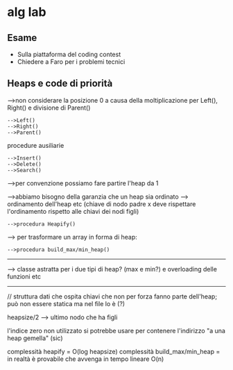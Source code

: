# **alg lab**

## **Esame**

* Sulla piattaforma del coding contest
* Chiedere a Faro per i problemi tecnici

## **Heaps e code di priorità**

-->non considerare la posizione 0 a causa della moltiplicazione per Left(), Right() e divisione di Parent()

    -->Left()
    -->Right()
    -->Parent()

procedure ausiliarie

    -->Insert()
    -->Delete()
    -->Search()

-->per convenzione possiamo fare partire l'heap da 1

-->abbiamo bisogno della garanzia che un heap sia ordinato --> ordinamento dell'heap etc (chiave di nodo padre x deve rispettare l'ordinamento rispetto alle chiavi dei nodi figli)

    -->procedura Heapify()

--> per trasformare un array in forma di heap:

    -->procedura build_max/min_heap()

***

--> classe astratta per i due tipi di heap? (max e min?) e overloading delle funzioni etc 

***

// struttura dati che ospita chiavi che non per forza fanno parte dell'heap; può non essere statica ma nel file lo è (?)

heapsize/2 --> ultimo nodo che ha figli

l'indice zero non utilizzato si potrebbe usare per contenere l'indirizzo "a una heap gemella" (sic)

complessità heapify = O(log heapsize)
complessità build_max/min_heap = in realtà è provabile che avvenga in tempo lineare O(n)

